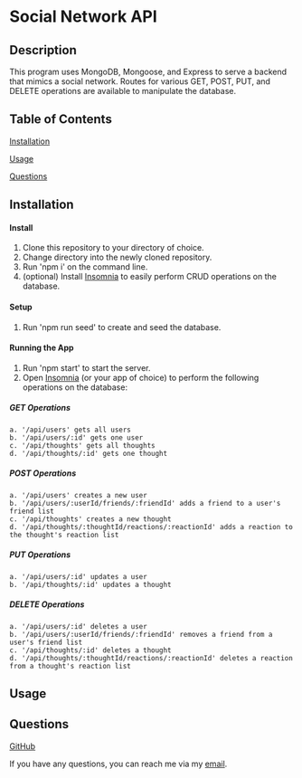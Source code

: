 # Social Network API

## Description

This program uses MongoDB, Mongoose, and Express to serve a backend that mimics a social network. Routes for various GET, POST, PUT, and DELETE operations are available to manipulate the database.

## Table of Contents

[Installation](#installation)

[Usage](#usage)

[Questions](#questions)

## Installation

#### Install
1. Clone this repository to your directory of choice.
2. Change directory into the newly cloned repository.
3. Run 'npm i' on the command line.
4. (optional) Install [Insomnia](https://insomnia.rest/download) to easily perform CRUD operations on the database.

#### Setup
1. Run 'npm run seed' to create and seed the database.

#### Running the App
1. Run 'npm start' to start the server.
2. Open [Insomnia](https://insomnia.rest/download) (or your app of choice) to perform the following operations on the database:
  ##### GET Operations
    a. '/api/users' gets all users
    b. '/api/users/:id' gets one user
    c. '/api/thoughts' gets all thoughts
    d. '/api/thoughts/:id' gets one thought
  ##### POST Operations
    a. '/api/users' creates a new user
    b. '/api/users/:userId/friends/:friendId' adds a friend to a user's friend list
    c. '/api/thoughts' creates a new thought
    d. '/api/thoughts/:thoughtId/reactions/:reactionId' adds a reaction to the thought's reaction list
  ##### PUT Operations
    a. '/api/users/:id' updates a user
    b. '/api/thoughts/:id' updates a thought
  ##### DELETE Operations
    a. '/api/users/:id' deletes a user
    b. '/api/users/:userId/friends/:friendId' removes a friend from a user's friend list
    c. '/api/thoughts/:id' deletes a thought
    d. '/api/thoughts/:thoughtId/reactions/:reactionId' deletes a reaction from a thought's reaction list

## Usage

## Questions
[GitHub](https://github.com/bhansi)

If you have any questions, you can reach me via my [email](mailto:baljotshansi@gmail.com).
